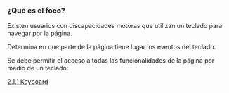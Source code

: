 ### ¿Qué es el foco?

Existen usuarios con discapacidades motoras que utilizan un teclado para navegar por la página.

Determina en que parte de la página tiene lugar los eventos del teclado.

Se debe permitir el acceso a todas las funcionalidades de la página por medio de un teclado:

[2.1.1 Keyboard](https://webaim.org/standards/wcag/checklist#sc2.1.1)